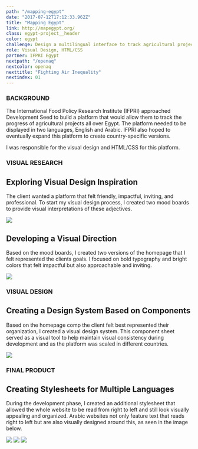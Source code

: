 ```yaml
---
path: "/mapping-egypt"
date: "2017-07-12T17:12:33.962Z"
title: "Mapping Egypt"
link: http://mapegypt.org/
class: egypt-project__header
color: egypt
challenge: Design a multilingual interface to track agricultural projects across Egypt and a scalable design system that allows the platform to be replicated in different countries.
role: Visual Design, HTML/CSS
partner: IFPRI Egypt
nextpath: "/openaq"
nextcolor: openaq
nexttitle: "Fighting Air Inequality"
nextindex: 01
---
```


<section class='light'>
<div class='inner'>
<div class='section__prose'>

### BACKGROUND

The International Food Policy Research Institute (IFPRI) approached Development Seed to build a platform that would allow them to track the progress of agricultural projects all over Egypt. The platform needed to be displayed in two languages, English and Arabic. IFPRI also hoped to eventually expand this platform to create country-specific versions.

I was responsible for the visual design and HTML/CSS for this platform.

</div>
</section>

<section>
<div class='inner'>
<div class='section__prose'>

### VISUAL RESEARCH

## Exploring Visual Design Inspiration

The client wanted a platform that felt friendly, impactful, inviting, and professional. To start my visual design process, I created two mood boards to provide visual interpretations of these adjectives.

<img src='./egypt-moodboards.png'> 

## Developing a Visual Direction

Based on the mood boards, I created two versions of the homepage that I felt represented the clients goals. I focused on bold typography and bright colors that felt impactful but also approachable and inviting.

<img src='./egypt-homepage-options.png'> 

</div>
</div>
</section>

<section class='light'>
<div class='inner'>
<div class='section__prose'>

### VISUAL DESIGN

## Creating a Design System Based on Components

Based on the homepage comp the client felt best represented their organization, I created a visual design system. This component sheet served as a visual tool to help maintain visual consistency during development and as the platform was scaled in different countries.


<img src='./egypt-component.png'/>


</div>
</div>
</section>

<section>
<div class='inner'>
<div class='section__prose'>

### FINAL PRODUCT

## Creating Stylesheets for Multiple Languages

During the development phase, I created an additional stylesheet that allowed the whole website to be read from right to left and still look visually appealing and organized. Arabic websites not only feature text that reads right to left but are also visually designed around this, as seen in the image below.

<img src='./egypt-rtl.png'>

<img src='./egypt-hp-final.jpg'>

<img src='./egypt-project-pg.jpg'>

</div>
</div>
</section>





